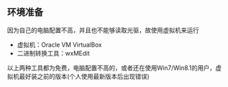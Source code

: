 ## 环境准备

因为自己的电脑配置不高，并且也不能够读取光驱，故使用虚拟机来运行

- 虚拟机：Oracle VM VirtualBox
- 二进制转换工具：wxMEdit

以上两种工具都为免费，电脑配置不高的，或者还在使用Win7/Win8.1的用户，虚拟机最好装之前的版本(个人使用最新版本后出现错误)